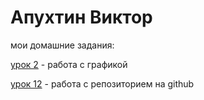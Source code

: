 

# Апухтин Виктор
мои домашние задания:

[урок 2](https://yadi.sk/d/nwojdlYwjkEPrw) - работа с графикой

[урок 12](https://apuhtin-v.github.io/lesson_12/) - работа с репозиторием на github 

